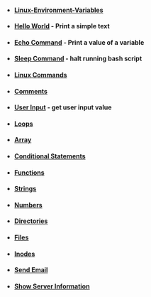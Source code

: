 - #### [Linux-Environment-Variables](https://github.com/G4NST3/Bash_Script/wiki/Linux-Environment-Variables/_edit)
- #### [Hello World](https://github.com/G4NST3/Bash_Script/wiki/Hello-World) - Print a simple text
- #### [Echo Command](https://github.com/G4NST3/Bash_Script/blob/main/bash_scripts/echo.sh) - Print a value of a variable
- #### [Sleep Command](https://github.com/G4NST3/Bash_Script/blob/main/bash_scripts/3-sleep.sh) - halt running bash script
- #### [Linux Commands]()
- #### [Comments](https://github.com/G4NST3/Bash_Script/blob/main/bash_scripts/comments.sh)
- #### [User Input](https://github.com/G4NST3/Bash_Script/blob/main/bash_scripts/user_input.sh) - get user input value
- #### [Loops]()
- #### [Array](https://github.com/G4NST3/Bash_Script/blob/main/bash_scripts/array.sh)
- #### [Conditional Statements]()
- #### [Functions]()
- #### [Strings]()
- #### [Numbers]()
- #### [Directories]()
- #### [Files]()
- #### [Inodes]()
- #### [Send Email]()
- #### [Show Server Information]()
